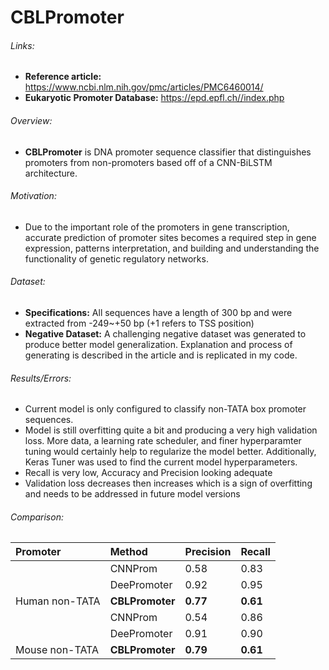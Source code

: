 # CBLPromoter

###### Links: 
 - **Reference article:** https://www.ncbi.nlm.nih.gov/pmc/articles/PMC6460014/
 - **Eukaryotic Promoter Database:** https://epd.epfl.ch//index.php

###### Overview:
 - **CBLPromoter** is DNA promoter sequence classifier that distinguishes promoters from non-promoters based off of a CNN-BiLSTM architecture.

###### Motivation: 
 - Due to the important role of the promoters in gene transcription, accurate prediction of promoter sites becomes a required step in gene expression, patterns interpretation, and building and understanding the functionality of genetic regulatory networks.

###### Dataset:
 - **Specifications:** All sequences have a length of 300 bp and were extracted from -249~+50 bp (+1 refers to TSS position)
 - **Negative Dataset:** A challenging negative dataset was generated to produce better model generalization. Explanation and process of generating is described in the article and is replicated in my code.

###### Results/Errors:
 - Current model is only configured to classify non-TATA box promoter sequences.
 - Model is still overfitting quite a bit and producing a very high validation loss. More data, a learning rate scheduler, and finer hyperparamter tuning would certainly help to regularize the model better. Additionally, Keras Tuner was used to find the current model hyperparameters.
 - Recall is very low, Accuracy and Precision looking adequate
 - Validation loss decreases then increases which is a sign of overfitting and needs to be addressed in future model versions 

###### Comparison:
| Promoter       | Method          | Precision | Recall |
| :---           |    :---         | :---      |   :--- |
|                | CNNProm         | 0.58      | 0.83   |
|                | DeePromoter     | 0.92      | 0.95   |
| Human non-TATA | **CBLPromoter** | **0.77**  |**0.61**|
|                | CNNProm         | 0.54      | 0.86   |
|                | DeePromoter     | 0.91      | 0.90   |
| Mouse non-TATA | **CBLPromoter** | **0.79**  |**0.61**|
